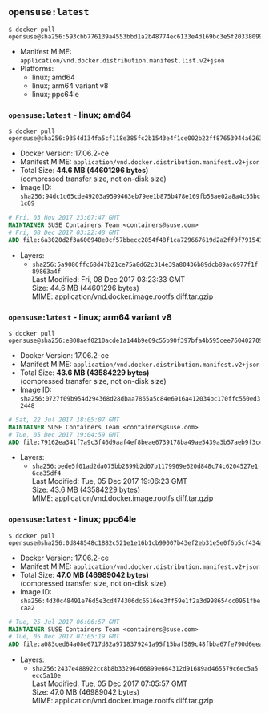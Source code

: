 ## `opensuse:latest`

```console
$ docker pull opensuse@sha256:593cbb776139a4553bbd1a2b48774ec6133e4d169bc3e5f20338099b9bef532b
```

-	Manifest MIME: `application/vnd.docker.distribution.manifest.list.v2+json`
-	Platforms:
	-	linux; amd64
	-	linux; arm64 variant v8
	-	linux; ppc64le

### `opensuse:latest` - linux; amd64

```console
$ docker pull opensuse@sha256:9354d134fa5cf118e385fc2b1543e4f1ce002b22ff87653944a626373fa4859d
```

-	Docker Version: 17.06.2-ce
-	Manifest MIME: `application/vnd.docker.distribution.manifest.v2+json`
-	Total Size: **44.6 MB (44601296 bytes)**  
	(compressed transfer size, not on-disk size)
-	Image ID: `sha256:94dc1d65cde49203a9599463eb79ee1b875b478e169fb58ae02a8a4c55bc1c89`

```dockerfile
# Fri, 03 Nov 2017 23:07:47 GMT
MAINTAINER SUSE Containers Team <containers@suse.com>
# Fri, 08 Dec 2017 03:22:48 GMT
ADD file:6a3020d2f3a600948e0cf57bbecc2854f48f1ca729667619d2a2ff9f791541c8 in / 
```

-	Layers:
	-	`sha256:5a9086ffc68d47b21ce75a8d62c314e39a80436b89dcb89ac6977f1f89863a4f`  
		Last Modified: Fri, 08 Dec 2017 03:23:33 GMT  
		Size: 44.6 MB (44601296 bytes)  
		MIME: application/vnd.docker.image.rootfs.diff.tar.gzip

### `opensuse:latest` - linux; arm64 variant v8

```console
$ docker pull opensuse@sha256:e808aef0210acde1a144b9e09c55b90f397bfa4b595cee76040270950a496889
```

-	Docker Version: 17.06.2-ce
-	Manifest MIME: `application/vnd.docker.distribution.manifest.v2+json`
-	Total Size: **43.6 MB (43584229 bytes)**  
	(compressed transfer size, not on-disk size)
-	Image ID: `sha256:0727f09b954d294368d28dbaa7865a5c84e6916a412034bc170ffc550ed32448`

```dockerfile
# Sat, 22 Jul 2017 18:05:07 GMT
MAINTAINER SUSE Containers Team <containers@suse.com>
# Tue, 05 Dec 2017 19:04:59 GMT
ADD file:79162ea341f7a9c3f46d9aaf4ef8beae6739178ba49ae5439a3b57aeb9f3c449 in / 
```

-	Layers:
	-	`sha256:bede5f01ad2da075bb2899b2d07b1179969e620d848c74c6204527e16ca35df4`  
		Last Modified: Tue, 05 Dec 2017 19:06:23 GMT  
		Size: 43.6 MB (43584229 bytes)  
		MIME: application/vnd.docker.image.rootfs.diff.tar.gzip

### `opensuse:latest` - linux; ppc64le

```console
$ docker pull opensuse@sha256:0d848548c1882c521e1e16b1cb99007b43ef2eb31e5e0f6b5cf434af5e552705
```

-	Docker Version: 17.06.2-ce
-	Manifest MIME: `application/vnd.docker.distribution.manifest.v2+json`
-	Total Size: **47.0 MB (46989042 bytes)**  
	(compressed transfer size, not on-disk size)
-	Image ID: `sha256:4d30c48491e76d5e3cd474306dc6516ee3ff59e1f2a3d998654cc0951fbecaa2`

```dockerfile
# Tue, 25 Jul 2017 06:06:57 GMT
MAINTAINER SUSE Containers Team <containers@suse.com>
# Tue, 05 Dec 2017 07:05:19 GMT
ADD file:a083ced64a08e6717d82a9718379241a95f15baf589c48fbba67fe790d6eea41 in / 
```

-	Layers:
	-	`sha256:2437e488922cc8b8b33296466899e664312d91689ad465579c6ec5a5ecc5a10e`  
		Last Modified: Tue, 05 Dec 2017 07:05:57 GMT  
		Size: 47.0 MB (46989042 bytes)  
		MIME: application/vnd.docker.image.rootfs.diff.tar.gzip
